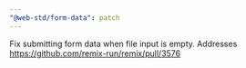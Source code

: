 ```yaml
---
"@web-std/form-data": patch
---
```


Fix submitting form data when file input is empty. Addresses https://github.com/remix-run/remix/pull/3576

